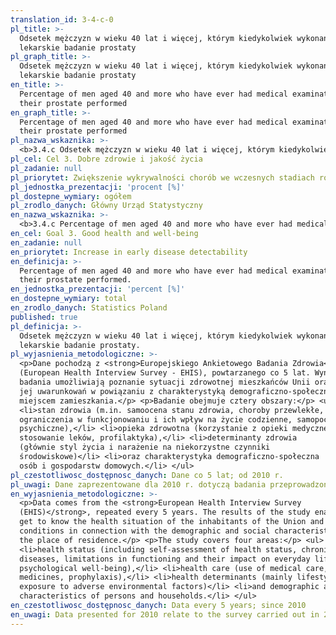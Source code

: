 ```yaml
---
translation_id: 3-4-c-0
pl_title: >-
  Odsetek mężczyzn w wieku 40 lat i więcej, którym kiedykolwiek wykonano
  lekarskie badanie prostaty
pl_graph_title: >-
  Odsetek mężczyzn w wieku 40 lat i więcej, którym kiedykolwiek wykonano
  lekarskie badanie prostaty
en_title: >-
  Percentage of men aged 40 and more who have ever had medical examination of
  their prostate performed
en_graph_title: >-
  Percentage of men aged 40 and more who have ever had medical examination of
  their prostate performed
pl_nazwa_wskaznika: >-
  <b>3.4.c Odsetek mężczyzn w wieku 40 lat i więcej, którym kiedykolwiek wykonano lekarskie badanie prostaty </b>
pl_cel: Cel 3. Dobre zdrowie i jakość życia
pl_zadanie: null
pl_priorytet: Zwiększenie wykrywalności chorób we wczesnych stadiach rozwojowych
pl_jednostka_prezentacji: 'procent [%]'
pl_dostepne_wymiary: ogółem
pl_zrodlo_danych: Główny Urząd Statystyczny
en_nazwa_wskaznika: >-
  <b>3.4.c Percentage of men aged 40 and more who have ever had medical examination of their prostate performed</b>
en_cel: Goal 3. Good health and well-being
en_zadanie: null
en_priorytet: Increase in early disease detectability
en_definicja: >-
  Percentage of men aged 40 and more who have ever had medical examination of
  their prostate performed.
en_jednostka_prezentacji: 'percent [%]'
en_dostepne_wymiary: total
en_zrodlo_danych: Statistics Poland
published: true
pl_definicja: >-
  Odsetek mężczyzn w wieku 40 lat i więcej, którym kiedykolwiek wykonano
  lekarskie badanie prostaty.
pl_wyjasnienia_metodologiczne: >-
  <p>Dane pochodzą z <strong>Europejskiego Ankietowego Badania Zdrowia</strong>
  (European Health Interview Survey - EHIS), powtarzanego co 5 lat. Wyniki
  badania umożliwiają poznanie sytuacji zdrowotnej mieszkańców Unii oraz
  jej uwarunkowań w powiązaniu z charakterystyką demograficzno-społeczną oraz
  miejscem zamieszkania.</p> <p>Badanie obejmuje cztery obszary:</p> <ul>
  <li>stan zdrowia (m.in. samoocena stanu zdrowia, choroby przewlekłe,
  ograniczenia w funkcjonowaniu i ich wpływ na życie codzienne, samopoczucie
  psychiczne),</li> <li>opieka zdrowotna (korzystanie z opieki medycznej,
  stosowanie leków, profilaktyka),</li> <li>determinanty zdrowia
  (głównie styl życia i narażenie na niekorzystne czynniki
  środowiskowe)</li> <li>oraz charakterystyka demograficzno-społeczna
  osób i gospodarstw domowych.</li> </ul>
pl_czestotliwosc_dostępnosc_danych: Dane co 5 lat; od 2010 r.
pl_uwagi: Dane zaprezentowane dla 2010 r. dotyczą badania przeprowadzonego w 2009 r.
en_wyjasnienia_metodologiczne: >-
  <p>Data comes from the <strong>European Health Interview Survey
  (EHIS)</strong>, repeated every 5 years. The results of the study enable to
  get to know the health situation of the inhabitants of the Union and its
  conditions in connection with the demographic and social characteristics and
  the place of residence.</p> <p>The study covers four areas:</p> <ul>
  <li>health status (including self-assessment of health status, chronic
  diseases, limitations in functioning and their impact on everyday life,
  psychological well-being),</li> <li>health care (use of medical care, use of
  medicines, prophylaxis),</li> <li>health determinants (mainly lifestyle and
  exposure to adverse environmental factors)</li> <li>and demographic and social
  characteristics of persons and households.</li> </ul>
en_czestotliwosc_dostępnosc_danych: Data every 5 years; since 2010
en_uwagi: Data presented for 2010 relate to the survey carried out in 2009.
---
```

